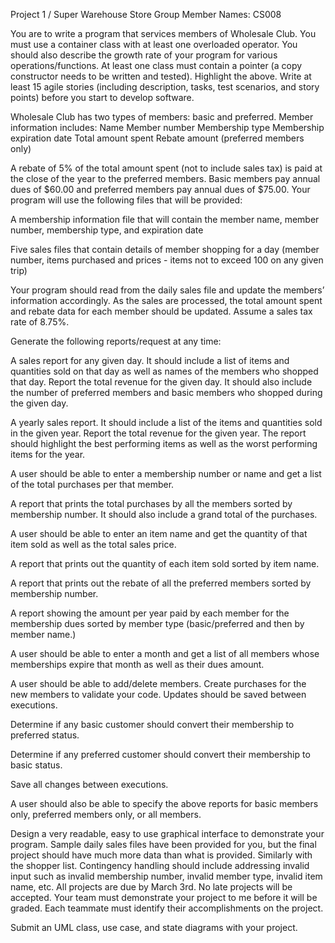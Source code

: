 Project 1 / Super Warehouse Store
Group Member Names: 
CS008

You are to write a program that services members of Wholesale Club.  You must use a container class with at least one overloaded operator.  You should also describe the growth rate of your program for various operations/functions. At least one class must contain a pointer (a copy constructor needs to be written and tested).   Highlight the above.  Write at least 15 agile stories (including description, tasks, test scenarios, and story points) before you start to develop software.

Wholesale Club has two types of members: basic and preferred. 
Member information includes:
Name
Member number
Membership type
Membership expiration date
Total amount spent
Rebate amount (preferred members only)

A rebate of 5% of the total amount spent (not to include sales tax) is paid at the close of the year to the preferred members. Basic members pay annual dues of $60.00 and preferred members pay annual dues of $75.00. Your program will use the following files that will be provided:

A membership information file that will contain the member name, member number, membership type, and expiration date

Five sales files that contain details of member shopping for a day (member number, items purchased and prices - items not to exceed 100 on any given trip)

Your program should read from the daily sales file and update the members’ information accordingly. As the sales are processed, the total amount spent and rebate data for each member should be updated. Assume a sales tax rate of 8.75%.

Generate the following reports/request at any time:

A sales report for any given day. It should include a list of items and quantities sold on that day as well as names of the members who shopped that day.  Report the total revenue for the given day.  It should also include the number of preferred members and basic members who shopped during the given day.

A yearly sales report.  It should include a list of the items and quantities sold in the given year.  Report the total revenue for the given year.  The report should highlight the best performing items as well as the worst performing items for the year.  

A user should be able to enter a membership number or name and get a list of the total purchases per that member.

A report that prints the total purchases by all the members sorted by membership number.  It should also include a grand total of the purchases.

A user should be able to enter an item name and get the quantity of that item sold as well as the total sales price.

A report that prints out the quantity of each item sold sorted by item name.

A report that prints out the rebate of all the preferred members sorted by membership number.

A report showing the amount per year paid by each member for the membership dues sorted by member type (basic/preferred and then by member name.)

A user should be able to enter a month and get a list of all members whose memberships expire that month as well as their dues amount.

A user should be able to add/delete members. Create purchases for the new members to validate your code. Updates should be saved between executions.

Determine if any basic customer should convert their membership to preferred status.

Determine if any preferred customer should convert their membership to basic status.

Save all changes between executions.

A user should also be able to specify the above reports for basic members only, preferred members only, or all members.

Design a very readable, easy to use graphical interface to demonstrate your program.  Sample daily sales files have been provided for you, but the final project should have much more data than what is provided.  Similarly with the shopper list.  Contingency handling should include addressing invalid input such as invalid membership number, invalid member type, invalid item name, etc.  All projects are due by March 3rd.   No late projects will be accepted. Your team must demonstrate your project to me before it will be graded.   Each teammate must identify their accomplishments on the project.  

Submit an UML class, use case, and state diagrams with your project.
